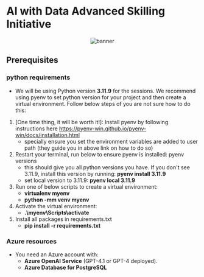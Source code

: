 # **AI with Data Advanced Skilling Initiative**

<div align="center">
  <img src="https://raw.githubusercontent.com/mehrsa/AI_with_DB/refs/heads/main/banner_image.png?token=GHSAT0AAAAAADBR4Q3SRXFS735LIIAHF4242CIGHXQ" alt="banner">
</div>

## Prerequisites 

### python requirements

- We will be using Python version **3.11.9** for the sessions. We recommend using pyenv to set python version for your project and then create a virtual environment. Follow below steps of you are not sure how to do this:
1. [One time thing, it will be worth it!]: Install pyenv by following instructions here https://pyenv-win.github.io/pyenv-win/docs/installation.html
    - specially ensure you set the environment variables are added to user path (they guide you in above link on how to do so)
2. Restart your terminal, run below to ensure pyenv is installed: pyenv versions
    - this should give you all python versions you have. If you don't see 3.11.9, install this version by running: **pyenv install 3.11.9**
    - set local version to 3.11.9: **pyenv local 3.11.9**
3. Run one of below scripts to create a virtual environment: 
    - **virtualenv myenv**
    - **python -mm venv myenv**
4. Activate the virtual environment:
    - **.\myenv\Scripts\activate**
5. Install all packages in requirements.txt
    - **pip install -r requirements.txt**

### Azure resources
- You need an Azure account with:
  - **Azure OpenAI Service** (GPT-4.1 or GPT-4 deployed). 
  - **Azure Database for PostgreSQL** 
